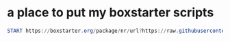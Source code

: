 # a place to put my boxstarter scripts

```powershell
START https://boxstarter.org/package/nr/url?https://raw.githubusercontent.com/snqwq/boxstarter-configs/main/install.ps1
```
